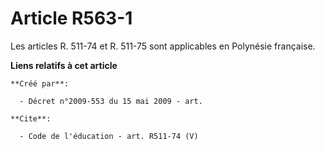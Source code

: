 # Article R563-1

Les articles R. 511-74 et R. 511-75 sont applicables en Polynésie française.

**Liens relatifs à cet article**

	**Créé par**:

	  - Décret n°2009-553 du 15 mai 2009 - art.

	**Cite**:

	  - Code de l'éducation - art. R511-74 (V)

